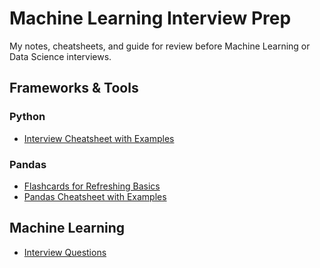 # Machine Learning Interview Prep
My notes, cheatsheets, and guide for review before Machine Learning or Data Science interviews.

## Frameworks & Tools

### Python

- [Interview Cheatsheet with Examples](./python/concepts.md)

### Pandas

- [Flashcards for Refreshing Basics](https://devinterview.io/questions/machine-learning-and-data-science/pandas-interview-questions/)
- [Pandas Cheatsheet with Examples](./pandas/data_science_cheatsheet.md)

<!-- ### Numpy -->

## Machine Learning

- [Interview Questions](./machine_learning/interview_review.md)

<!-- ### Interview Flashcards -->

<!-- ### Common Algorithms & Implementation -->

<!-- ### Metrics -->

<!-- ### NLP Pipeline -->

<!-- ## System Design -->

<!-- ## Math -->

<!-- ### Hypothesis Testing -->

<!-- ### Statistics -->

<!-- ### Probability -->

<!-- ## Books -->

<!-- ## Plotting -->
